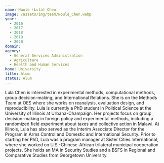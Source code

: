 ```yaml
---
name: Nuole (Lula) Chen
image: /assets/img/team/Noule_Chen.webp
year: 
  - 2016
  - 2017
  - 2018
  - 2019
  - 2020
domain:
agency:
  - General Services Administration
  - Agriculture
  - Health and Human Services
home: University
title: Alum
status: Alum
---
```


Lula Chen is interested in experimental methods, computational methods, group decision-making, and International Relations.  She is on the Methods Team at OES where she works on reanalysis, evaluation design, and reproducibility.  Lula is currently a PhD student in Political Science at the University of Illinois at Urbana-Champaign.  Her projects focus on group decision-making in foreign policy and experimental methods, including a randomized field experiment about taxes and collective action in Malawi.  At Illinois, Lula has also served as the Interim Associate Director for the Program in Arms Control and Domestic and International Security.  Prior to starting her PhD, Lula was a program manager at Sister Cities International, where she worked on U.S.-Chinese-African trilateral municipal cooperation projects.  She holds an MA in Security Studies and a BSFS in Regional and Comparative Studies from Georgetown University.
